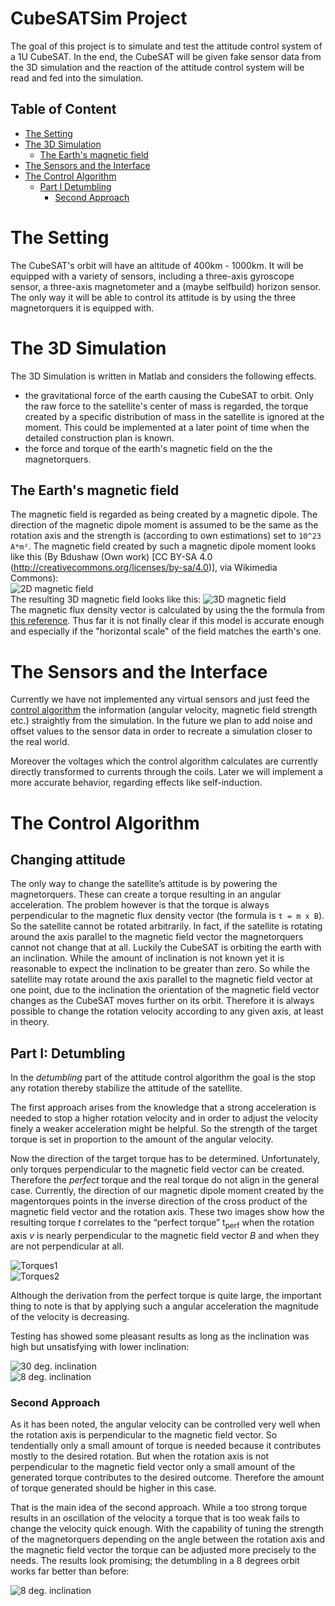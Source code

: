 # CubeSATSim Project
The goal of this project is to simulate and test the attitude control system of a 1U CubeSAT. In the end, the CubeSAT will be given fake sensor data from the 3D simulation and the reaction of the attitude control system will be read and fed into the simulation.

## Table of Content
- [The Setting](https://github.com/ff17x3/CubeSATSim#setting)
- [The 3D Simulation](https://github.com/ff17x3/CubeSATSim#the-3d-simulation)
    - [The Earth's magnetic field](https://github.com/ff17x3/CubeSATSim#the-earths-magnetic-field)
- [The Sensors and the Interface](https://github.com/ff17x3/CubeSATSim#the-sensors-and-the-interface)
- [The Control Algorithm](https://github.com/ff17x3/CubeSATSim#the-control-algorithm)
    - [Part I Detumbling](https://github.com/ff17x3/CubeSATSim#https://github.com/ff17x3/CubeSATSim#part-i-detumbling)
        - [Second Approach](https://github.com/ff17x3/CubeSATSim#https://github.com/ff17x3/CubeSATSim#second-approach)

# The Setting
The CubeSAT's orbit will have an altitude of 400km - 1000km. It will be equipped with a variety of sensors, including a three-axis gyroscope sensor, a three-axis magnetometer and a (maybe selfbuild) horizon sensor. The only way it will be able to control its attitude is by using the three magnetorquers it is equipped with.

# The 3D Simulation

The 3D Simulation is written in Matlab and considers the following effects.
- the gravitational force of the earth causing the CubeSAT to orbit. Only the raw force to the satellite's center of mass is regarded, the torque created by a specific distribution of mass in the satellite is ignored at the moment. This could be implemented at a later point of time when the detailed construction plan is known.
- the force and torque of the earth's magnetic field on the the magnetorquers.

## The Earth's magnetic field
The magnetic field is regarded as being created by a magnetic dipole. The direction of the magnetic dipole moment is assumed to be the same as the rotation axis and the strength is (according to own estimations) set to `10^23  A*m²`. The magnetic field created by such a magnetic dipole moment looks like this (By Bdushaw (Own work) [CC BY-SA 4.0 (http://creativecommons.org/licenses/by-sa/4.0)], via Wikimedia Commons):  
![2D magnetic field](https://upload.wikimedia.org/wikipedia/commons/5/51/Magnetic_dipole_moment.jpg "2D magnetic field")  
The resulting 3D magnetic field looks like this:
![3D magnetic field](https://raw.githubusercontent.com/ff17x3/CubeSATSim/master/images/BField.png "3D magnetic field")  
The magnetic flux density vector is calculated by using the the formula from [this reference]( https://en.wikipedia.org/wiki/Magnetic_dipole#External_magnetic_field_produced_by_a_magnetic_dipole_moment).
Thus far it is not finally clear if this model is accurate enough and especially if the "horizontal scale" of the field matches the earth's one.

# The Sensors and the Interface
Currently we have not implemented any virtual sensors and just feed the [control algorithm](https://github.com/ff17x3/CubeSATSim#the-control-algorithm) the information (angular velocity, magnetic field strength etc.) straightly from the simulation. In the future we plan to add noise and offset values to the sensor data in order to recreate a simulation closer to the real world.

Moreover the voltages which the control algorithm calculates are currently directly transformed to currents through the coils. Later we will implement a more accurate behavior, regarding effects like self-induction.

# The Control Algorithm

## Changing attitude
The only way to change the satellite’s attitude is by powering the magnetorquers. These can create a torque resulting in an angular acceleration. The problem however is that the torque is always perpendicular to the magnetic flux density vector (the formula is `t = m x B`). So the satellite cannot be rotated arbitrarily. In fact, if the satellite is rotating around the axis parallel to the magnetic field vector the magnetorquers cannot not change that at all. Luckily the CubeSAT is orbiting the earth with an inclination. While the amount of inclination is not known yet it is reasonable to expect the inclination to be greater than zero. So while the satellite may rotate around the axis parallel to the magnetic field vector at one point, due to the inclination the orientation of the magnetic field vector changes as the CubeSAT moves further on its orbit. Therefore it is always possible to change the rotation velocity according to any given axis, at least in theory.


## Part I: Detumbling
In the _detumbling_ part of the attitude control algorithm the goal is the stop any rotation thereby stabilize the attitude of the satellite.  

The first approach arises from the knowledge that a strong acceleration is needed to stop a higher rotation velocity and in order to adjust the velocity finely a weaker acceleration might be helpful. So the strength of the target torque is set in proportion to the amount of the angular velocity.  

Now the direction of the target torque has to be determined. Unfortunately, only torques perpendicular to the magnetic field vector can be created. Therefore the _perfect_ torque and the real torque do not align in the general case. Currently, the direction of our magnetic dipole moment created by the magentorques points in the inverse direction of the cross product of the magnetic field vector and the rotation axis. These two images show how the resulting torque _t_ correlates to the “perfect torque” t<sub>perf</sub> when the rotation axis _v_ is nearly perpendicular to the magnetic field vector _B_ and when they are not perpendicular at all.  

![Torques1](https://raw.githubusercontent.com/ff17x3/CubeSATSim/master/images/Torques1.PNG )    
![Torques2](https://raw.githubusercontent.com/ff17x3/CubeSATSim/master/images/Torques2.PNG )  

Although the derivation from the perfect torque is quite large, the important thing to note is that by applying such a angular acceleration the magnitude of the velocity is decreasing.  

Testing has showed some pleasant results as long as the inclination was high but unsatisfying with lower inclination:   

![30 deg. inclination](https://raw.githubusercontent.com/ff17x3/CubeSATSim/master/images/Detumbling30degIncl_regular.png )    
![8 deg. inclination](https://raw.githubusercontent.com/ff17x3/CubeSATSim/master/images/Detumbling8degIncl_regular.png )   

### Second Approach
As it has been noted, the angular velocity can be controlled very well when the rotation axis is perpendicular to the magnetic field vector. So tendentially only a small amount of torque is needed because it contributes mostly to the desired rotation. But when the rotation axis is not perpendicular to the magnetic field vector only a small amount of the generated torque contributes to the desired outcome. Therefore the amount of torque generated should be higher in this case.

That is the main idea of the second approach. While a too strong torque results in an oscillation of the velocity a torque that is too weak fails to change the velocity quick enough. With the capability of tuning the strength of the magnetorquers depending on the angle between the rotation axis and the magnetic field vector the torque can be adjusted more precisely to the needs. The results look promising; the detumbling in a 8 degrees orbit works far better than before:

![8 deg. inclination](https://raw.githubusercontent.com/ff17x3/CubeSATSim/master/images/Detumbling8degIncl_advanced.png )   





